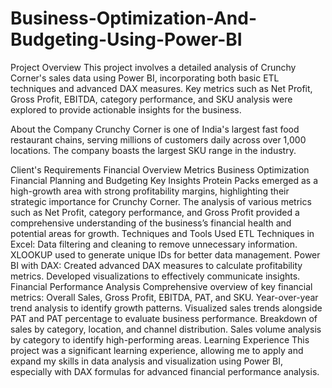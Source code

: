 # Business-Optimization-And-Budgeting-Using-Power-BI
Project Overview
This project involves a detailed analysis of Crunchy Corner's sales data using Power BI, incorporating both basic ETL techniques and advanced DAX measures. Key metrics such as Net Profit, Gross Profit, EBITDA, category performance, and SKU analysis were explored to provide actionable insights for the business.

About the Company
Crunchy Corner is one of India's largest fast food restaurant chains, serving millions of customers daily across over 1,000 locations. The company boasts the largest SKU range in the industry.

Client's Requirements
Financial Overview Metrics
Business Optimization
Financial Planning and Budgeting
Key Insights
Protein Packs emerged as a high-growth area with strong profitability margins, highlighting their strategic importance for Crunchy Corner.
The analysis of various metrics such as Net Profit, category performance, and Gross Profit provided a comprehensive understanding of the business’s financial health and potential areas for growth.
Techniques and Tools Used
ETL Techniques in Excel:
Data filtering and cleaning to remove unnecessary information.
XLOOKUP used to generate unique IDs for better data management.
Power BI with DAX:
Created advanced DAX measures to calculate profitability metrics.
Developed visualizations to effectively communicate insights.
Financial Performance Analysis
Comprehensive overview of key financial metrics: Overall Sales, Gross Profit, EBITDA, PAT, and SKU.
Year-over-year trend analysis to identify growth patterns.
Visualized sales trends alongside PAT and PAT percentage to evaluate business performance.
Breakdown of sales by category, location, and channel distribution.
Sales volume analysis by category to identify high-performing areas.
Learning Experience
This project was a significant learning experience, allowing me to apply and expand my skills in data analysis and visualization using Power BI, especially with DAX formulas for advanced financial performance analysis.
